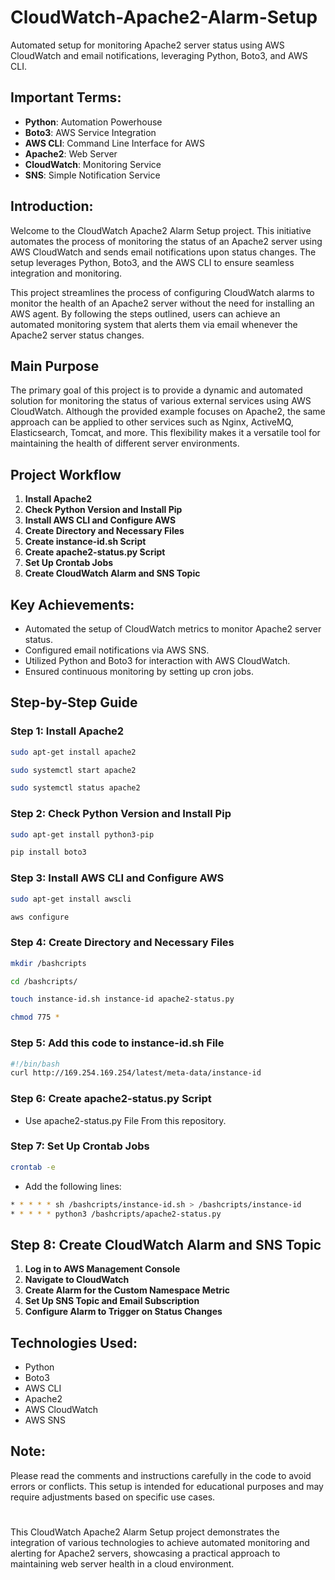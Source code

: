 # CloudWatch-Apache2-Alarm-Setup

Automated setup for monitoring Apache2 server status using AWS CloudWatch and email notifications, leveraging Python, Boto3, and AWS CLI.

## Important Terms:
- **Python**: Automation Powerhouse
- **Boto3**: AWS Service Integration
- **AWS CLI**: Command Line Interface for AWS
- **Apache2**: Web Server
- **CloudWatch**: Monitoring Service
- **SNS**: Simple Notification Service

## Introduction:

Welcome to the CloudWatch Apache2 Alarm Setup project. This initiative automates the process of monitoring the status of an Apache2 server using AWS CloudWatch and sends email notifications upon status changes. The setup leverages Python, Boto3, and the AWS CLI to ensure seamless integration and monitoring.

This project streamlines the process of configuring CloudWatch alarms to monitor the health of an Apache2 server without the need for installing an AWS agent. By following the steps outlined, users can achieve an automated monitoring system that alerts them via email whenever the Apache2 server status changes.

## Main Purpose

The primary goal of this project is to provide a dynamic and automated solution for monitoring the status of various external services using AWS CloudWatch. Although the provided example focuses on Apache2, the same approach can be applied to other services such as Nginx, ActiveMQ, Elasticsearch, Tomcat, and more. This flexibility makes it a versatile tool for maintaining the health of different server environments.


## Project Workflow

1. **Install Apache2**
2. **Check Python Version and Install Pip**
3. **Install AWS CLI and Configure AWS**
4. **Create Directory and Necessary Files**
5. **Create instance-id.sh Script**
6. **Create apache2-status.py Script**
7. **Set Up Crontab Jobs**
8. **Create CloudWatch Alarm and SNS Topic**

## Key Achievements:
- Automated the setup of CloudWatch metrics to monitor Apache2 server status.
- Configured email notifications via AWS SNS.
- Utilized Python and Boto3 for interaction with AWS CloudWatch.
- Ensured continuous monitoring by setting up cron jobs.

## Step-by-Step Guide

### Step 1: Install Apache2
```bash
sudo apt-get install apache2
```
```bash
sudo systemctl start apache2
```
```bash
sudo systemctl status apache2
```

### Step 2: Check Python Version and Install Pip
```bash
sudo apt-get install python3-pip
```
```bash
pip install boto3
```

### Step 3: Install AWS CLI and Configure AWS
```bash
sudo apt-get install awscli
```
```bash
aws configure
```

### Step 4: Create Directory and Necessary Files
```bash
mkdir /bashcripts
```
```bash
cd /bashcripts/
```
```bash
touch instance-id.sh instance-id apache2-status.py
```
```bash
chmod 775 *
```

### Step 5: Add this code to instance-id.sh File
```bash
#!/bin/bash
curl http://169.254.169.254/latest/meta-data/instance-id
```

### Step 6: Create apache2-status.py Script
- Use apache2-status.py File From this repository.

### Step 7: Set Up Crontab Jobs
```bash
crontab -e
```
- Add the following lines:
```bash
* * * * * sh /bashcripts/instance-id.sh > /bashcripts/instance-id
* * * * * python3 /bashcripts/apache2-status.py
```

## Step 8: Create CloudWatch Alarm and SNS Topic
1. **Log in to AWS Management Console**
2. **Navigate to CloudWatch**
3. **Create Alarm for the Custom Namespace Metric**
4. **Set Up SNS Topic and Email Subscription**
5. **Configure Alarm to Trigger on Status Changes**

## Technologies Used:
- Python
- Boto3
- AWS CLI
- Apache2
- AWS CloudWatch
- AWS SNS

## Note:
Please read the comments and instructions carefully in the code to avoid errors or conflicts. This setup is intended for educational purposes and may require adjustments based on specific use cases.
#
This CloudWatch Apache2 Alarm Setup project demonstrates the integration of various technologies to achieve automated monitoring and alerting for Apache2 servers, showcasing a practical approach to maintaining web server health in a cloud environment.